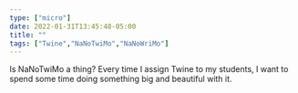 ```yaml
---
type: ["micro"]
date: 2022-01-31T13:45:48-05:00
title: ""
tags: ["Twine","NaNoTwiMo","NaNoWriMo"]
---
```

Is NaNoTwiMo a thing? Every time I assign Twine to my students, I want to spend some time doing something big and beautiful with it.
